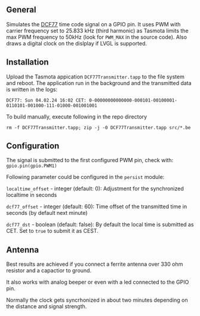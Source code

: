 ## General 

Simulates the [DCF77](https://en.wikipedia.org/wiki/DCF77) time code signal on a GPIO pin. It uses PWM with carrier frequency set to 25.833 kHz (third harmonic) as Tasmota limits the max PWM frequency to 50kHz (look for `PWM_MAX` in the source code). Also draws a digital clock on the dislplay if LVGL is supported.


## Installation
Upload the Tasmota appication `DCF77Transmitter.tapp` to the file system and reboot. The application run in the background and the transmitted data is written in the logs:

```
DCF77: Sun 04.02.24 16:02 CET: 0-00000000000000-000101-00100001-0110101-001000-111-01000-001001001
```

To build manually, execute following in the repo directory
```
rm -f DCF77Transmitter.tapp; zip -j -0 DCF77Transmitter.tapp src/*.be
```
## Configuration
The signal is submitted to the first configured PWM pin, check with: `gpio.pin(gpio.PWM1)` 

Following parameter could be configured in the `persist` module:

`localtime_offset` - integer (default: 0): Adjustment for the synchronized localtime in seconds

`dcf77_offset` - integer (default: 60): Time offset of the transmitted time in seconds (by default next minute)

`dcf77_dst` - boolean (default: false): By default the local time is submitted as CET. Set to `true` to submit it as CEST.

## Antenna
Best results are achieved if you connect a ferrite antenna over 330 ohm resistor and a capactior to ground.

It also works with analog beeper or even with a led connected to the GPIO pin. 

Normally the clock gets syncrhonized in about two minutes depending on the distance and signal strength.
